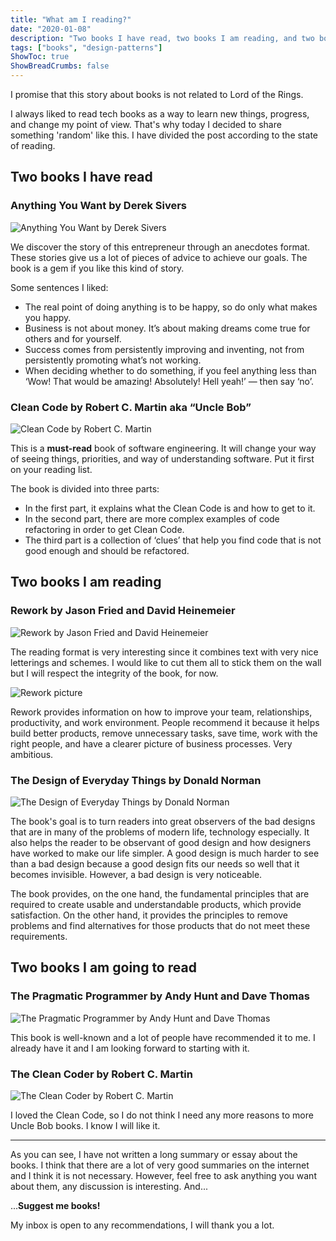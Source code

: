 ```yaml
---
title: "What am I reading?"
date: "2020-01-08"
description: "Two books I have read, two books I am reading, and two books I am going to read"
tags: ["books", "design-patterns"]
ShowToc: true
ShowBreadCrumbs: false
---
```


I promise that this story about books is not related to Lord of the Rings.

I always liked to read tech books as a way to learn new things, progress, and change my point of view. That's why today I decided to share something 'random' like this. I have divided the post according to the state of reading.

## Two books I have read

### Anything You Want by Derek Sivers

![Anything You Want by Derek Sivers](../images/two-books/anything-you-want.webp)

We discover the story of this entrepreneur through an anecdotes format. These stories give us a lot of pieces of advice to achieve our goals. The book is a gem if you like this kind of story.

Some sentences I liked:

- The real point of doing anything is to be happy, so do only what makes you happy.
- Business is not about money. It’s about making dreams come true for others and for yourself.
- Success comes from persistently improving and inventing, not from persistently promoting what’s not working.
- When deciding whether to do something, if you feel anything less than ‘Wow! That would be amazing! Absolutely! Hell yeah!’ — then say ‘no’.

### Clean Code by Robert C. Martin aka “Uncle Bob”

![Clean Code by Robert C. Martin](../images/two-books/clean-code.webp)

This is a **must-read** book of software engineering. It will change your way of seeing things, priorities, and way of understanding software. Put it first on your reading list.

The book is divided into three parts:
- In the first part, it explains what the Clean Code is and how to get to it. 
- In the second part, there are more complex examples of code refactoring in order to get Clean Code. 
- The third part is a collection of ‘clues’ that help you find code that is not good enough and should be refactored.

## Two books I am reading

### Rework by Jason Fried and David Heinemeier

![Rework by Jason Fried and David Heinemeier](../images/two-books/rework.webp)

The reading format is very interesting since it combines text with very nice letterings and schemes. I would like to cut them all to stick them on the wall but I will respect the integrity of the book, for now.

![Rework picture](../images/two-books/rework-pic.webp)

Rework provides information on how to improve your team, relationships, productivity, and work environment. People recommend it because it helps build better products, remove unnecessary tasks, save time, work with the right people, and have a clearer picture of business processes. Very ambitious.

### The Design of Everyday Things by Donald Norman

![The Design of Everyday Things by Donald Norman](../images/two-books/everyday.webp)

The book's goal is to turn readers into great observers of the bad designs that are in many of the problems of modern life, technology especially. It also helps the reader to be observant of good design and how designers have worked to make our life simpler. A good design is much harder to see than a bad design because a good design fits our needs so well that it becomes invisible. However, a bad design is very noticeable.

The book provides, on the one hand, the fundamental principles that are required to create usable and understandable products, which provide satisfaction. On the other hand, it provides the principles to remove problems and find alternatives for those products that do not meet these requirements.

## Two books I am going to read

### The Pragmatic Programmer by Andy Hunt and Dave Thomas

![The Pragmatic Programmer by Andy Hunt and Dave Thomas](../images/two-books/pragmatic.webp)

This book is well-known and a lot of people have recommended it to me. I already have it and I am looking forward to starting with it.

### The Clean Coder by Robert C. Martin

![The Clean Coder by Robert C. Martin](../images/two-books/clean-coder.webp)

I loved the Clean Code, so I do not think I need any more reasons to more Uncle Bob books. I know I will like it.

---

As you can see, I have not written a long summary or essay about the books. I think that there are a lot of very good summaries on the internet and I think it is not necessary. However, feel free to ask anything you want about them, any discussion is interesting. And...

...**Suggest me books!**

My inbox is open to any recommendations, I will thank you a lot.
